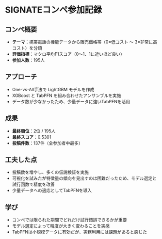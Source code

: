 # SIGNATEコンペ参加記録
## コンペ概要
* **テーマ**：携帯電話の機能データから販売価格帯（0=低コスト ～ 3=非常に高コスト）を分類
* **評価指標**：マクロ平均F1スコア（0～1、1に近いほど良い）
* **参加人数**：195人

## アプローチ
* One-vs-All手法で LightGBM モデルを作成
* XGBoost と TabPFN を組み合わせたアンサンブルを実施
* データ数が少なかったため、少量データに強いTabPFNを活用

## 成果
* **最終順位**：2位 / 195人
* **最終スコア**：0.5301
* **投稿件数**：137件（全参加者中最多）

## 工夫した点
* 投稿数を増やし、多くの仮説検証を実施
* 可視化を試みたが特徴量の傾向を見出すのは困難だったため、モデル選定と試行回数で精度を改善
* 少量データへの適応としてTabPFNを導入

## 学び
* コンペでは限られた期間でどれだけ試行錯誤できるかが重要
* モデル選定によって精度が大きく変わることを実感
* TabPFNは小規模データに有効だが、実務利用には課題があると感じた
